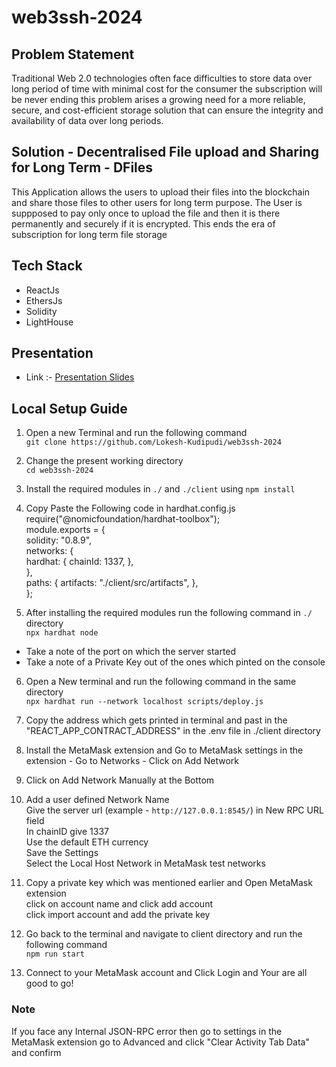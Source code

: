 # web3ssh-2024

## Problem Statement

Traditional Web 2.0 technologies often face difficulties to store data over long period of time with minimal cost for the consumer the subscription will be never ending this problem arises a growing need for a more reliable, secure, and cost-efficient storage solution that can ensure the integrity and availability of data over long periods.

## Solution - Decentralised File upload and Sharing for Long Term - DFiles

This Application allows the users to upload their files into the blockchain and share those files to other users for long term purpose. The User is suppposed to pay only once to upload the file and then it is there permanently and securely if it is encrypted. This ends the era of subscription for long term file storage

## Tech Stack

- ReactJs
- EthersJs
- Solidity
- LightHouse

## Presentation

- Link :- [Presentation Slides](https://www.canva.com/design/DAGNObvfWZ4/NkVOHZtz_e18VGlmbTp1nA/edit?utm_content=DAGNObvfWZ4&utm_campaign=designshare&utm_medium=link2&utm_source=sharebutton)

## Local Setup Guide

1. Open a new Terminal and run the following command \
   `git clone https://github.com/Lokesh-Kudipudi/web3ssh-2024`

2. Change the present working directory \
   `cd web3ssh-2024`

3. Install the required modules in `./` and `./client` using `npm install`

4. Copy Paste the Following code in hardhat.config.js \
   require("@nomicfoundation/hardhat-toolbox"); \
   module.exports = { \
   solidity: "0.8.9", \
   networks: { \
    hardhat: {
   chainId: 1337,
   },\
   },\
   paths: {
   artifacts: "./client/src/artifacts",
   },\
   };

5. After installing the required modules run the following command in `./` directory \
   `npx hardhat node`

- Take a note of the port on which the server started
- Take a note of a Private Key out of the ones which pinted on the console

6. Open a New terminal and run the following command in the same directory \
   `npx hardhat run --network localhost scripts/deploy.js `

7. Copy the address which gets printed in terminal and past in the "REACT_APP_CONTRACT_ADDRESS" in the .env file in ./client directory

8. Install the MetaMask extension and Go to MetaMask settings in the extension - Go to Networks - Click on Add Network

9. Click on Add Network Manually at the Bottom

10. Add a user defined Network Name \
     Give the server url (example - `http://127.0.0.1:8545/`) in New RPC URL field \
     In chainID give 1337 \
    Use the default ETH currency \
    Save the Settings \
    Select the Local Host Network in MetaMask test networks

11. Copy a private key which was mentioned earlier and Open MetaMask extension \
     click on account name and click add account \
    click import account and add the private key

12. Go back to the terminal and navigate to client directory and run the following command \
    `npm run start`

13. Connect to your MetaMask account and Click Login and Your are all good to go!

### Note

If you face any Internal JSON-RPC error then go to settings in the MetaMask extension go to Advanced and click "Clear Activity Tab Data" and confirm
